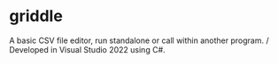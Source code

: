 # griddle
A basic CSV file editor, run standalone or call within another program. /
Developed in Visual Studio 2022 using C#.
